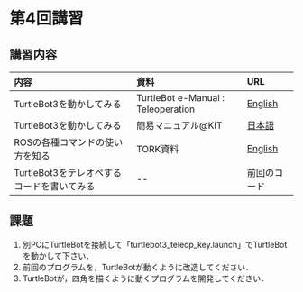 # 第4回講習
## 講習内容

|内容|資料|URL|
|:-|:-|:-|
|TurtleBot3を動かしてみる|TurtleBot e-Manual : Teleoperation|[English](http://emanual.robotis.com/docs/en/platform/turtlebot3/teleoperation/#teleoperation)|
|TurtleBot3を動かしてみる|簡易マニュアル@KIT|[日本語](https://github.com/yuma116/ros_lecture19/blob/master/04_190605/TurtleBot3.md)|
|ROSの各種コマンドの使い方を知る|TORK資料|[English](https://github.com/ros/cheatsheet/releases/download/0.0.1/ROScheatsheet_catkin.pdf)|
|TurtleBot3をテレオペするコードを書いてみる| -- |前回のコード|

## 課題
1. 別PCにTurtleBotを接続して「turtlebot3_teleop_key.launch」でTurtleBotを動かして下さい．
2. 前回のプログラムを，TurtleBotが動くように改造してください．
3. TurtleBotが，四角を描くように動くプログラムを開発してください．